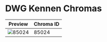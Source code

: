 # DWG Kennen Chromas

| Preview | Chroma ID |
|---------|-----------|
| ![85024](https://raw.communitydragon.org/latest/plugins/rcp-be-lol-game-data/global/default/v1/champion-chroma-images/85/85024.png) | 85024 |